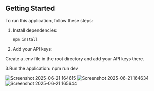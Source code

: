 ## Getting Started

To run this application, follow these steps:

1. Install dependencies:

   ```bash  
   npm install

 2.  Add your API keys:

Create a .env file in the root directory and add your API keys there.

3.Run the application:
npm run dev
 
![Screenshot 2025-06-21 164615](https://github.com/user-attachments/assets/27405a57-f0ee-4c24-b9eb-d61d4b738c0a)
![Screenshot 2025-06-21 164634](https://github.com/user-attachments/assets/347757b4-fa1d-4464-a863-6c4bfe777bc3)
![Screenshot 2025-06-21 165644](https://github.com/user-attachments/assets/bc1115a0-b214-4b35-8bdb-29a14f4917f2)
 
